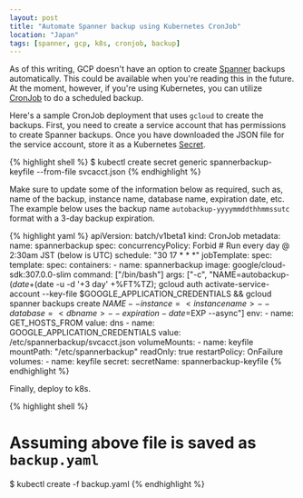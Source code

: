 ```yaml
---
layout: post
title: "Automate Spanner backup using Kubernetes CronJob"
location: "Japan"
tags: [spanner, gcp, k8s, cronjob, backup]
---
```


As of this writing, GCP doesn't have an option to create [Spanner](https://cloud.google.com/spanner/) backups automatically. This could be available when you're reading this in the future. At the moment, however, if you're using Kubernetes, you can utilize [CronJob](https://kubernetes.io/docs/concepts/workloads/controllers/cron-jobs/) to do a scheduled backup.

Here's a sample CronJob deployment that uses `gcloud` to create the backups. First, you need to create a service account that has permissions to create Spanner backups. Once you have downloaded the JSON file for the service account, store it as a Kubernetes [Secret](https://kubernetes.io/docs/concepts/configuration/secret/).

{% highlight shell %}
$ kubectl create secret generic spannerbackup-keyfile --from-file svcacct.json
{% endhighlight %}

Make sure to update some of the information below as required, such as, name of the backup, instance name, database name, expiration date, etc. The example below uses the backup name `autobackup-yyyymmddthhmmssutc` format with a 3-day backup expiration.

{% highlight yaml %}
apiVersion: batch/v1beta1
kind: CronJob
metadata:
  name: spannerbackup
  spec:
    concurrencyPolicy: Forbid
    # Run every day @ 2:30am JST (below is UTC)
    schedule: "30 17 * * *"
    jobTemplate:
      spec:
        template:
          spec:
            containers:
            - name: spannerbackup
              image: google/cloud-sdk:307.0.0-slim
              command: ["/bin/bash"]
              args: ["-c", "NAME=autobackup-$(date +%Y%m%dT%H%M%S%Z | awk '{print tolower($0)}'); EXP=$(date -u -d '+3 day' +%FT%TZ); gcloud auth activate-service-account --key-file $GOOGLE_APPLICATION_CREDENTIALS && gcloud spanner backups create $NAME --instance=<instancename> --database=<dbname> --expiration-date=$EXP --async"]
              env:
              - name: GET_HOSTS_FROM
                value: dns
              - name: GOOGLE_APPLICATION_CREDENTIALS
                value: /etc/spannerbackup/svcacct.json
              volumeMounts:
              - name: keyfile
                mountPath: "/etc/spannerbackup"
                readOnly: true
            restartPolicy: OnFailure
            volumes:
            - name: keyfile
              secret:
                secretName: spannerbackup-keyfile
{% endhighlight %}

Finally, deploy to k8s.

{% highlight shell %}
# Assuming above file is saved as `backup.yaml`
$ kubectl create -f backup.yaml
{% endhighlight %}

